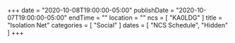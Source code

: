 +++
date = "2020-10-08T19:00:00-05:00"
publishDate = "2020-10-07T19:00:00-05:00"
endTime = ""
location = ""
ncs = [ "KA0LDG" ]
title = "Isolation Net"
categories = [ "Social" ]
dates = [ "NCS Schedule", "Hidden" ]
+++
